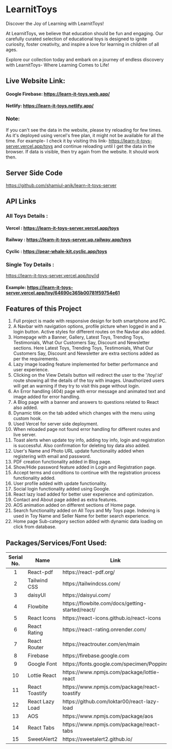 # LearnitToys

Discover the Joy of Learning with LearnitToys!

At LearnitToys, we believe that education should be fun and engaging. Our carefully curated selection of educational toys is designed to ignite curiosity, foster creativity, and inspire a love for learning in children of all ages.

Explore our collection today and embark on a journey of endless discovery with LearnitToys- Where Learning Comes to Life!

## Live Website Link: 
#### Google Firebase: https://learn-it-toys.web.app/
#### Netlify: https://learn-it-toys.netlify.app/

### Note: 
If you can't see the data in the website, please try reloading for few times. 
As it's deployed using vercel's free plan, it might not be available for all the time.
For example- I check it by visiting this link- https://learn-it-toys-server.vercel.app/toys and continue reloading until I get the data in the browser. 
If data is visible, then try again from the website. It should work then.

## Server Side Code
https://github.com/shamiul-anik/learn-it-toys-server


## API Links

### All Toys Details :
#### Vercel : https://learn-it-toys-server.vercel.app/toys
#### Railway : https://learn-it-toys-server.up.railway.app/toys
#### Cyclic : https://pear-whale-kit.cyclic.app/toys


### Single Toy Details :
https://learn-it-toys-server.vercel.app/toy/id 
#### Example: https://learn-it-toys-server.vercel.app/toy/64690c365b00781f59754e61


## Features of this Project
1. Full project is made with responsive design for both smartphone and PC.
2. A Navbar with navigation options, profile picture when logged in and a login button. Active styles for different routes on the Navbar also added.
3. Homepage with a Banner, Gallery, Latest Toys, Trending Toys, Testimonials, What Our Customers Say, Discount and Newsletter sections. Here Latest Toys, Trending Toys, Testimonials, What Our Customers Say, Discount and Newsletter are extra sections added as per the requirements.
4. Lazy image loading feature implemented for better performance and user experience.
5. Clicking on the View Details button will redirect the user to the '/toy/:id' route showing all the details of the toy with images. Unauthorized users will get an warning if they try to visit this page without login.
6. An Error handling (404) page with error message and animated text and image added for error handling.
7. A Blog page with a banner and answers to questions related to React also added.
8. Dynamic title on the tab added which changes with the menu using custom hook.
9. Used Vercel for server side deployment.
10. When reloaded page not found error handling for different routes and live server.
11. Toast alerts when update toy info, adding toy info, login and registration is successful. Also confirmation for deleting toy data also added.
12. User's Name and Photo URL update functionality added when registering with email and password.
13. PDF creation functionality added in Blog page.
14. Show/Hide password feature added in Login and Registration page.
15. Accept terms and conditions to continue with the registration process functionality added.
16. User profile added with update functionality.
17. Social login functionality added using Google.
18. React lazy load added for better user experience and optimization.
19. Contact and About page added as extra features.
20. AOS animation added on different sections of Home page.
21. Search functionality added on All Toys and My Toys page. Indexing is used in Toy Name and Seller Name for better search experience.
22. Home page Sub-category section added with dynamic data loading on click from database.


## Packages/Services/Font Used:
<table>
  <thead>
    <tr>
      <th>Serial No.</th>
      <th>Name</th>
      <th>Link</th>
    </tr>
  </thead>
  <tbody>
    <tr>
      <td align="center">1</td>
      <td>React-pdf</td>
      <td>https://react-pdf.org/</td>
    </tr>
    <tr>
      <td align="center">2</td>
      <td>Tailwind CSS</td>
      <td>https://tailwindcss.com/</td>
    </tr>
    <tr>
      <td align="center">3</td>
      <td>daisyUI</td>
      <td>https://daisyui.com/</td>
    </tr>
    <tr>
      <td align="center">4</td>
      <td>Flowbite</td>
      <td>https://flowbite.com/docs/getting-started/react/</td>
    </tr>
    <tr>
      <td align="center">5</td>
      <td>React Icons</td>
      <td>https://react-icons.github.io/react-icons</td>
    </tr>
    <tr>
      <td align="center">6</td>
      <td>React Rating</td>
      <td>https://react-rating.onrender.com/</td>
    </tr>
    <tr>
      <td align="center">7</td>
      <td>React Router</td>
      <td>https://reactrouter.com/en/main</td>
    </tr>
    <tr>
      <td align="center">8</td>
      <td>Firebase</td>
      <td>https://firebase.google.com</td>
    </tr>
    <tr>
      <td align="center">9</td>
      <td>Google Font</td>
      <td>https://fonts.google.com/specimen/Poppins</td>
    </tr>
    <tr>
      <td align="center">10</td>
      <td>Lottie React</td>
      <td>https://www.npmjs.com/package/lottie-react</td>
    </tr>
    <tr>
      <td align="center">11</td>
      <td>React Toastify</td>
      <td>https://www.npmjs.com/package/react-toastify</td>
    </tr>
    <tr>
      <td align="center">12</td>
      <td>React Lazy Load</td>
      <td>https://github.com/loktar00/react-lazy-load</td>
    </tr>
    <tr>
      <td align="center">13</td>
      <td>AOS</td>
      <td>https://www.npmjs.com/package/aos</td>
    </tr>
    <tr>
      <td align="center">14</td>
      <td>React Tabs</td>
      <td>https://www.npmjs.com/package/react-tabs</td>
    </tr>
    <tr>
      <td align="center">15</td>
      <td>SweetAlert2</td>
      <td>https://sweetalert2.github.io/</td>
    </tr>
    <!-- <tr>
      <td align="center">16</td>
      <td>React Responsive Carousel</td>
      <td>https://github.com/leandrowd/react-responsive-carousel</td>
    </tr> -->
    <!-- <tr>
      <td align="center">12</td>
      <td>NAME</td>
      <td>LINK</td>
    </tr> -->
  </tbody>
</table>